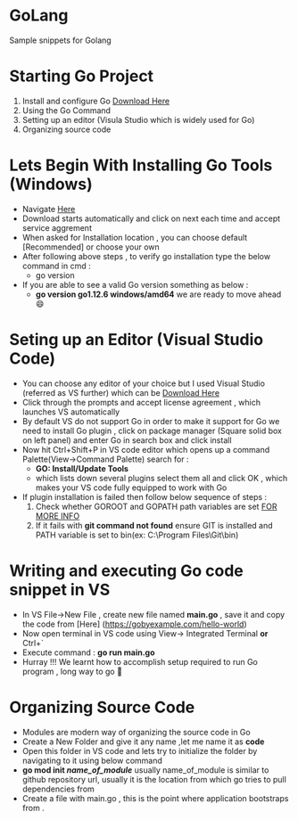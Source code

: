 # GoLang
Sample snippets for Golang

# Starting Go Project
1. Install and configure Go [Download Here](https://golang.org/dl/)
2. Using the Go Command
3. Setting up an editor (Visula Studio which is widely used for Go)
4. Organizing source code

# Lets Begin With Installing Go Tools (Windows)
* Navigate [Here](https://golang.org/dl/)
* Download starts automatically and click on next each time and accept service aggrement
* When asked for Installation location , you can choose default [Recommended] or choose your own 
* After following above steps , to verify go installation type the below command in cmd :
  - go version 
* If you are able to see a valid Go version something as below :
  - **go version go1.12.6 windows/amd64**  we are ready to move ahead :smile:
  
# Seting up an Editor (Visual Studio Code)   
* You can choose any editor of your choice but I used Visual Studio (referred as VS further) which can be [Download Here](https://code.visualstudio.com/)
* Click through the prompts and accept license agreement , which launches VS automatically
* By default VS do not support Go in order to make it support for Go we need to install Go plugin , click on package manager (Square solid   box on left panel) and enter Go in search box and click install 
* Now hit Ctrl+Shift+P in VS code editor which opens up a command Palette(View->Command Palette) search for :
  - **GO: Install/Update Tools** 
  - which lists down several plugins select them all and click OK , which makes your VS code fully equipped to work with Go
* If plugin installation is failed then follow below sequence of steps :
  1. Check whether GOROOT and GOPATH path variables are set [FOR MORE INFO](https://golang.org/doc/code.html#GOPATH)
  2. If it fails with **git command not found** ensure GIT is installed and PATH variable is set to bin(ex: C:\Program Files\Git\bin) 
  
# Writing and executing Go code snippet in VS
* In VS File->New File , create new file named **main.go** , save it and copy the code from [Here] (https://gobyexample.com/hello-world)
* Now open terminal in VS code using View-> Integrated Terminal **or**  Ctrl+`
* Execute command : **go run main.go**
* Hurray !!! We learnt how to accomplish setup required to run Go program , long way to go :running:

# Organizing Source Code 
* Modules are modern way of organizing the source code in Go
* Create a New Folder and give it any name ,let me name it as **code**
* Open this folder in VS code and lets try to initialize the folder by navigating to it using below command
* **go mod init *name_of_module*** usually name_of_module is similar to github repository url, usually it is the location from which go
  tries to pull dependencies from
* Create a file with  main.go , this is the point where application bootstraps from .



  
